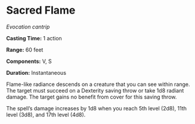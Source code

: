 <title>Sacred Flame</title>

# Sacred Flame

_Evocation cantrip_

**Casting Time:** 1 action

**Range:** 60 feet

**Components:** V, S

**Duration:** Instantaneous

Flame-like radiance descends on a creature
that you can see within range. The target
must succeed on a Dexterity saving throw or
take 1d8 radiant damage. The target gains no
benefit from cover for this saving
throw.

The spell’s damage increases by 1d8 when you
reach 5th level (2d8), 11th level (3d8), and
17th level (4d8).



